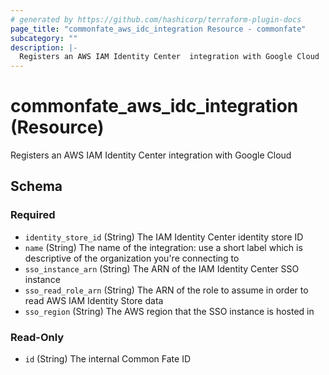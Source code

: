 ```yaml
---
# generated by https://github.com/hashicorp/terraform-plugin-docs
page_title: "commonfate_aws_idc_integration Resource - commonfate"
subcategory: ""
description: |-
  Registers an AWS IAM Identity Center  integration with Google Cloud
---
```


# commonfate_aws_idc_integration (Resource)

Registers an AWS IAM Identity Center  integration with Google Cloud



<!-- schema generated by tfplugindocs -->
## Schema

### Required

- `identity_store_id` (String) The IAM Identity Center identity store ID
- `name` (String) The name of the integration: use a short label which is descriptive of the organization you're connecting to
- `sso_instance_arn` (String) The ARN of the IAM Identity Center SSO instance
- `sso_read_role_arn` (String) The ARN of the role to assume in order to read AWS IAM Identity Store data
- `sso_region` (String) The AWS region that the SSO instance is hosted in

### Read-Only

- `id` (String) The internal Common Fate ID


